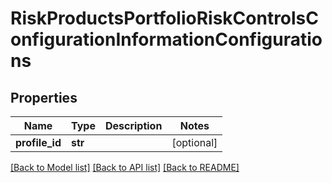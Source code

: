 # RiskProductsPortfolioRiskControlsConfigurationInformationConfigurations

## Properties
Name | Type | Description | Notes
------------ | ------------- | ------------- | -------------
**profile_id** | **str** |  | [optional] 

[[Back to Model list]](../README.md#documentation-for-models) [[Back to API list]](../README.md#documentation-for-api-endpoints) [[Back to README]](../README.md)


